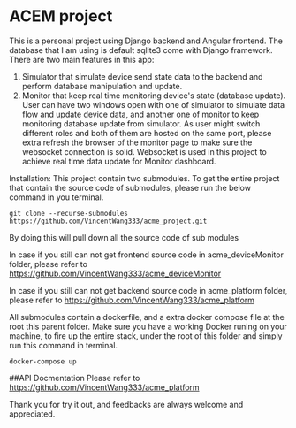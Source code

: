 # ACEM project
This is a personal project using Django backend and Angular frontend. The database that I am using is default sqlite3 come with Django framework. 
There are two main features in this app: 
  1. Simulator that simulate device send state data to the backend and perform database manipulation and update.
  2. Monitor that keep real time monitoring device's state (database update). 
User can have two windows open with one of simulator to simulate data flow and update device data, and another one of monitor to keep monitoring database update from simulator. 
As user might switch different roles and both of them are hosted on the same port, please extra refresh the browser of the monitor page to make sure the websocket connection is solid. Websocket is used in this project to achieve real time data update for Monitor dashboard.

Installation: This project contain two submodules. To get the entire project that contain the source code of submodules, please run the below command in you terminal.
```
git clone --recurse-submodules https://github.com/VincentWang333/acme_project.git
``` 
By doing this will pull down all the source code of sub modules

In case if you still can not get frontend source code in acme_deviceMonitor folder, please refer to https://github.com/VincentWang333/acme_deviceMonitor

In case if you still can not get backend source code in acme_platform folder, please refer to 
https://github.com/VincentWang333/acme_platform


All submodules contain a dockerfile, and a extra docker compose file at the root this parent folder. 
Make sure you have a working Docker runing on your machine, to fire up the entire stack, under the root of this folder and simply run this command in terminal. 
```
docker-compose up
```

##API Docmentation
Please refer to https://github.com/VincentWang333/acme_platform

Thank you for try it out, and feedbacks are always welcome and appreciated.



